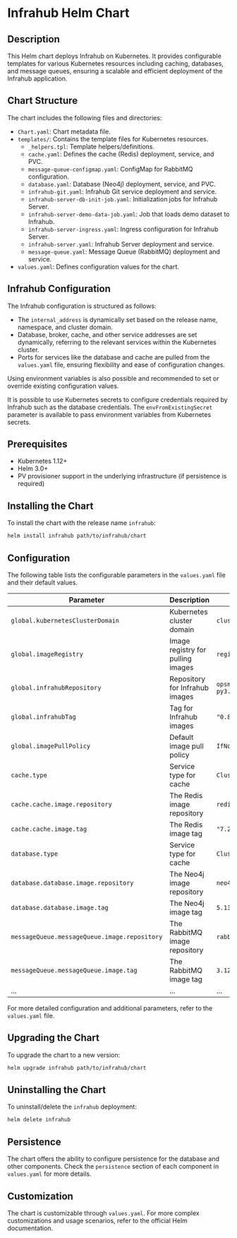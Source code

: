# Infrahub Helm Chart

## Description

This Helm chart deploys Infrahub on Kubernetes. It provides configurable templates for various Kubernetes resources including caching, databases, and message queues, ensuring a scalable and efficient deployment of the Infrahub application.

## Chart Structure

The chart includes the following files and directories:

- `Chart.yaml`: Chart metadata file.
- `templates/`: Contains the template files for Kubernetes resources.
  - `_helpers.tpl`: Template helpers/definitions.
  - `cache.yaml`: Defines the cache (Redis) deployment, service, and PVC.
  - `message-queue-configmap.yaml`: ConfigMap for RabbitMQ configuration.
  - `database.yaml`: Database (Neo4j) deployment, service, and PVC.
  - `infrahub-git.yaml`: Infrahub Git service deployment and service.
  - `infrahub-server-db-init-job.yaml`: Initialization jobs for Infrahub Server.
  - `infrahub-server-demo-data-job.yaml`: Job that loads demo dataset to Infrahub.
  - `infrahub-server-ingress.yaml`: Ingress configuration for Infrahub Server.
  - `infrahub-server.yaml`: Infrahub Server deployment and service.
  - `message-queue.yaml`: Message Queue (RabbitMQ) deployment and service.
- `values.yaml`: Defines configuration values for the chart.

## Infrahub Configuration

The Infrahub configuration is structured as follows:

- The `internal_address` is dynamically set based on the release name, namespace, and cluster domain.
- Database, broker, cache, and other service addresses are set dynamically, referring to the relevant services within the Kubernetes cluster.
- Ports for services like the database and cache are pulled from the `values.yaml` file, ensuring flexibility and ease of configuration changes.

Using environment variables is also possible and recommended to set or override existing configuration values.

It is possible to use Kubernetes secrets to configure credentials required by Infrahub such as the database credentials.
The `envFromExistingSecret` parameter is available to pass environment variables from Kubernetes secrets.

## Prerequisites

- Kubernetes 1.12+
- Helm 3.0+
- PV provisioner support in the underlying infrastructure (if persistence is required)

## Installing the Chart

To install the chart with the release name `infrahub`:

```sh
helm install infrahub path/to/infrahub/chart
```

## Configuration

The following table lists the configurable parameters in the `values.yaml` file and their default values.

| Parameter | Description | Default |
| --------- | ----------- | ------- |
| `global.kubernetesClusterDomain` | Kubernetes cluster domain | `cluster.local`  |
| `global.imageRegistry` | Image registry for pulling images | `registry.opsmill.io`  |
| `global.infrahubRepository` | Repository for Infrahub images | `opsmill/infrahub-py3.11`  |
| `global.infrahubTag` | Tag for Infrahub images | `"0.8.2-helm"`  |
| `global.imagePullPolicy` | Default image pull policy | `IfNotPresent`  |
| `cache.type` | Service type for cache | `ClusterIP`  |
| `cache.cache.image.repository` | The Redis image repository | `redis` |
| `cache.cache.image.tag` | The Redis image tag | `"7.2"` |
| `database.type` | Service type for cache | `ClusterIP`  |
| `database.database.image.repository` | The Neo4j image repository | `neo4j` |
| `database.database.image.tag` | The Neo4j image tag | `5.13-community` |
| `messageQueue.messageQueue.image.repository` | The RabbitMQ image repository | `rabbitmq` |
| `messageQueue.messageQueue.image.tag` | The RabbitMQ image tag | `3.12-management` |
| ... | ... | ... |

For more detailed configuration and additional parameters, refer to the `values.yaml` file.

## Upgrading the Chart

To upgrade the chart to a new version:

```sh
helm upgrade infrahub path/to/infrahub/chart
```

## Uninstalling the Chart

To uninstall/delete the `infrahub` deployment:

```sh
helm delete infrahub
```

## Persistence

The chart offers the ability to configure persistence for the database and other components. Check the `persistence` section of each component in `values.yaml` for more details.

## Customization

The chart is customizable through `values.yaml`. For more complex customizations and usage scenarios, refer to the official Helm documentation.
